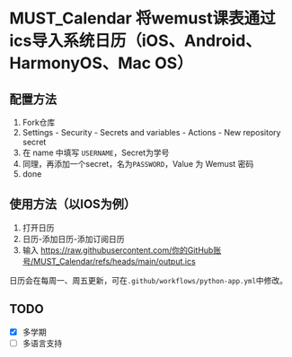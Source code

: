 # MUST_Calendar 将wemust课表通过ics导入系统日历（iOS、Android、HarmonyOS、Mac OS）

## 配置方法

1. Fork仓库
2. Settings - Security - Secrets and variables - Actions - New repository secret
3. 在 name 中填写 ```USERNAME```，Secret为学号
4. 同理，再添加一个secret，名为```PASSWORD```，Value 为 Wemust 密码
5. done

## 使用方法（以IOS为例）

1. 打开日历
2. 日历-添加日历-添加订阅日历
3. 输入 <https://raw.githubusercontent.com/你的GitHub账号/MUST_Calendar/refs/heads/main/output.ics>

日历会在每周一、周五更新，可在```.github/workflows/python-app.yml```中修改。

## TODO

- [x] 多学期
- [ ] 多语言支持
